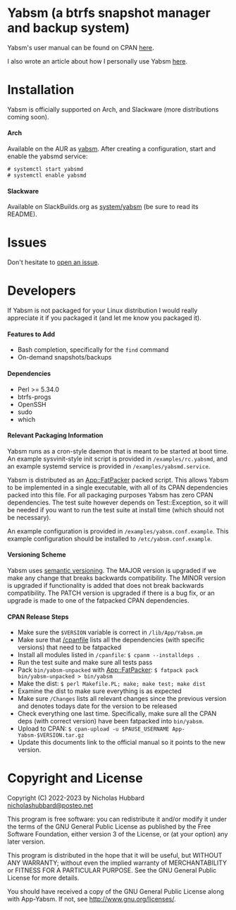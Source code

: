 # Yabsm (a btrfs snapshot manager and backup system)

Yabsm's user manual can be found on CPAN [here](https://metacpan.org/release/NHUBBARD/App-Yabsm-3.15.3/view/bin/yabsm).

I also wrote an article about how I personally use Yabsm [here](https://dev.to/nicholasbhubbard/how-i-use-yabsm-to-manage-my-btrfs-snapshots-19a3).

# Installation

Yabsm is officially supported on Arch, and Slackware (more distributions coming soon).

#### Arch

Available on the AUR as [yabsm](https://aur.archlinux.org/packages/yabsm). After creating a configuration, start and enable the yabsmd service:

```
# systemctl start yabsmd
# systemctl enable yabsmd
```

#### Slackware

Available on SlackBuilds.org as [system/yabsm](https://slackbuilds.org/repository/15.0/system/yabsm/) (be sure to read its README).

# Issues

Don't hesitate to [open an issue](https://github.com/NicholasBHubbard/Yabsm/issues).

# Developers

If Yabsm is not packaged for your Linux distribution I would really appreciate it if you packaged it (and let me know you packaged it).

#### Features to Add

- Bash completion, specifically for the `find` command
- On-demand snapshots/backups

#### Dependencies

- Perl >= 5.34.0
- btrfs-progs
- OpenSSH
- sudo
- which

#### Relevant Packaging Information

Yabsm runs as a cron-style daemon that is meant to be started at boot time. An example sysvinit-style init script is provided in `/examples/rc.yabsmd`, and an example systemd service is provided in `/examples/yabsmd.service`.

Yabsm is distributed as an [App::FatPacker](https://metacpan.org/pod/App::FatPacker) packed script. This allows Yabsm to be implemented in a single executable, with all of its CPAN dependencies packed into this file. For all packaging purposes Yabsm has zero CPAN dependencies. The test suite however depends on Test::Exception, so it will be needed if you want to run the test suite at install time (which should not be necessary).

An example configuration is provided in `/examples/yabsm.conf.example`. This example configuration should be installed to `/etc/yabsm.conf.example`.

#### Versioning Scheme

Yabsm uses [semantic versioning](https://semver.org/). The MAJOR version is upgraded if we make any change that breaks backwards compatibility. The MINOR version is upgraded if functionality is added that does not break backwards compatibility. The PATCH version is upgraded if there is a bug fix, or an upgrade is made to one of the fatpacked CPAN dependencies.


#### CPAN Release Steps

- Make sure the `$VERSION` variable is correct in `/lib/App/Yabsm.pm`
- Make sure that [/cpanfile](https://metacpan.org/dist/Module-CPANfile/view/lib/cpanfile.pod) lists all the dependencies (with specific versions) that need to be fatpacked
- Install all modules listed in `/cpanfile`: `$ cpanm --installdeps .`
- Run the test suite and make sure all tests pass
- Pack `bin/yabsm-unpacked` with [App::FatPacker](https://metacpan.org/pod/App::FatPacker): `$ fatpack pack bin/yabsm-unpacked > bin/yabsm`
- Make the dist: `$ perl Makefile.PL; make; make test; make dist`
- Examine the dist to make sure everything is as expected
- Make sure `/Changes` lists all relevant changes since the previous version and denotes todays date for the version to be released
- Check everything one last time. Specifically, make sure all the CPAN deps (with correct version) have been fatpacked into `bin/yabsm`.
- Upload to CPAN: `$ cpan-upload -u $PAUSE_USERNAME App-Yabsm-$VERSION.tar.gz`
- Update this documents link to the official manual so it points to the new version.

# Copyright and License

Copyright (C) 2022-2023 by Nicholas Hubbard <nicholashubbard@posteo.net>

This program is free software: you can redistribute it and/or modify it under the terms of the GNU General Public License as published by the Free Software Foundation, either version 3 of the License, or (at your option) any later version.

This program is distributed in the hope that it will be useful, but WITHOUT ANY WARRANTY; without even the implied warranty of MERCHANTABILITY or FITNESS FOR A PARTICULAR PURPOSE. See the GNU General Public License for more details.

You should have received a copy of the GNU General Public License along with App-Yabsm. If not, see http://www.gnu.org/licenses/.
